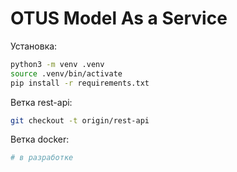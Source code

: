 # OTUS Model As a Service

Установка:
```bash
python3 -m venv .venv
source .venv/bin/activate
pip install -r requirements.txt
```

Ветка rest-api:
```bash
git checkout -t origin/rest-api
```

Ветка docker:
```bash
# в разработке
```
